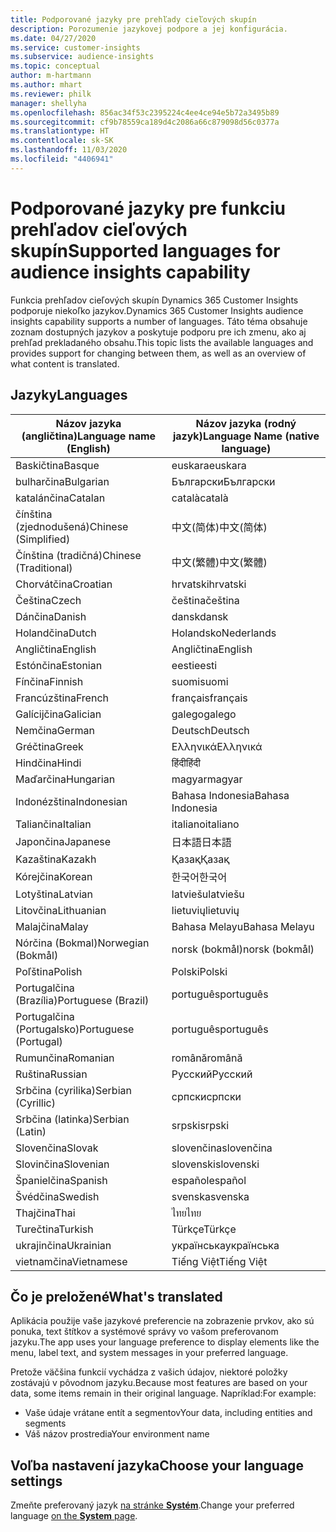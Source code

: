 ```yaml
---
title: Podporované jazyky pre prehľady cieľových skupín
description: Porozumenie jazykovej podpore a jej konfigurácia.
ms.date: 04/27/2020
ms.service: customer-insights
ms.subservice: audience-insights
ms.topic: conceptual
author: m-hartmann
ms.author: mhart
ms.reviewer: philk
manager: shellyha
ms.openlocfilehash: 856ac34f53c2395224c4ee4ce94e5b72a3495b89
ms.sourcegitcommit: cf9b78559ca189d4c2086a66c879098d56c0377a
ms.translationtype: HT
ms.contentlocale: sk-SK
ms.lasthandoff: 11/03/2020
ms.locfileid: "4406941"
---
```

# <a name="supported-languages-for-audience-insights-capability"></a><span data-ttu-id="4796b-103">Podporované jazyky pre funkciu prehľadov cieľových skupín</span><span class="sxs-lookup"><span data-stu-id="4796b-103">Supported languages for audience insights capability</span></span>

<span data-ttu-id="4796b-104">Funkcia prehľadov cieľových skupín Dynamics 365 Customer Insights podporuje niekoľko jazykov.</span><span class="sxs-lookup"><span data-stu-id="4796b-104">Dynamics 365 Customer Insights audience insights capability supports a number of languages.</span></span> <span data-ttu-id="4796b-105">Táto téma obsahuje zoznam dostupných jazykov a poskytuje podporu pre ich zmenu, ako aj prehľad prekladaného obsahu.</span><span class="sxs-lookup"><span data-stu-id="4796b-105">This topic lists the available languages and provides support for changing between them, as well as an overview of what content is translated.</span></span>

## <a name="languages"></a><span data-ttu-id="4796b-106">Jazyky</span><span class="sxs-lookup"><span data-stu-id="4796b-106">Languages</span></span>

| <span data-ttu-id="4796b-107">Názov jazyka (angličtina)</span><span class="sxs-lookup"><span data-stu-id="4796b-107">Language name (English)</span></span>|  <span data-ttu-id="4796b-108">Názov jazyka (rodný jazyk)</span><span class="sxs-lookup"><span data-stu-id="4796b-108">Language Name (native language)</span></span> |
| ------------- | ------------- |
| <span data-ttu-id="4796b-109">Baskičtina</span><span class="sxs-lookup"><span data-stu-id="4796b-109">Basque</span></span> | <span data-ttu-id="4796b-110">euskara</span><span class="sxs-lookup"><span data-stu-id="4796b-110">euskara</span></span> |
| <span data-ttu-id="4796b-111">bulharčina</span><span class="sxs-lookup"><span data-stu-id="4796b-111">Bulgarian</span></span> | <span data-ttu-id="4796b-112">Български</span><span class="sxs-lookup"><span data-stu-id="4796b-112">Български</span></span> |
| <span data-ttu-id="4796b-113">katalánčina</span><span class="sxs-lookup"><span data-stu-id="4796b-113">Catalan</span></span> | <span data-ttu-id="4796b-114">català</span><span class="sxs-lookup"><span data-stu-id="4796b-114">català</span></span> |
| <span data-ttu-id="4796b-115">čínština (zjednodušená)</span><span class="sxs-lookup"><span data-stu-id="4796b-115">Chinese (Simplified)</span></span> | <span data-ttu-id="4796b-116">中文(简体)</span><span class="sxs-lookup"><span data-stu-id="4796b-116">中文(简体)</span></span> |
| <span data-ttu-id="4796b-117">Čínština (tradičná)</span><span class="sxs-lookup"><span data-stu-id="4796b-117">Chinese (Traditional)</span></span> | <span data-ttu-id="4796b-118">中文(繁體)</span><span class="sxs-lookup"><span data-stu-id="4796b-118">中文(繁體)</span></span> |
| <span data-ttu-id="4796b-119">Chorvátčina</span><span class="sxs-lookup"><span data-stu-id="4796b-119">Croatian</span></span> | <span data-ttu-id="4796b-120">hrvatski</span><span class="sxs-lookup"><span data-stu-id="4796b-120">hrvatski</span></span> |
| <span data-ttu-id="4796b-121">Čeština</span><span class="sxs-lookup"><span data-stu-id="4796b-121">Czech</span></span> | <span data-ttu-id="4796b-122">čeština</span><span class="sxs-lookup"><span data-stu-id="4796b-122">čeština</span></span> |
| <span data-ttu-id="4796b-123">Dánčina</span><span class="sxs-lookup"><span data-stu-id="4796b-123">Danish</span></span> | <span data-ttu-id="4796b-124">dansk</span><span class="sxs-lookup"><span data-stu-id="4796b-124">dansk</span></span> |
| <span data-ttu-id="4796b-125">Holandčina</span><span class="sxs-lookup"><span data-stu-id="4796b-125">Dutch</span></span> | <span data-ttu-id="4796b-126">Holandsko</span><span class="sxs-lookup"><span data-stu-id="4796b-126">Nederlands</span></span> |
| <span data-ttu-id="4796b-127">Angličtina</span><span class="sxs-lookup"><span data-stu-id="4796b-127">English</span></span> | <span data-ttu-id="4796b-128">Angličtina</span><span class="sxs-lookup"><span data-stu-id="4796b-128">English</span></span> |
| <span data-ttu-id="4796b-129">Estónčina</span><span class="sxs-lookup"><span data-stu-id="4796b-129">Estonian</span></span> | <span data-ttu-id="4796b-130">eesti</span><span class="sxs-lookup"><span data-stu-id="4796b-130">eesti</span></span> |
| <span data-ttu-id="4796b-131">Fínčina</span><span class="sxs-lookup"><span data-stu-id="4796b-131">Finnish</span></span> | <span data-ttu-id="4796b-132">suomi</span><span class="sxs-lookup"><span data-stu-id="4796b-132">suomi</span></span> |
| <span data-ttu-id="4796b-133">Francúzština</span><span class="sxs-lookup"><span data-stu-id="4796b-133">French</span></span> | <span data-ttu-id="4796b-134">français</span><span class="sxs-lookup"><span data-stu-id="4796b-134">français</span></span> |
| <span data-ttu-id="4796b-135">Galícijčina</span><span class="sxs-lookup"><span data-stu-id="4796b-135">Galician</span></span> | <span data-ttu-id="4796b-136">galego</span><span class="sxs-lookup"><span data-stu-id="4796b-136">galego</span></span> |
| <span data-ttu-id="4796b-137">Nemčina</span><span class="sxs-lookup"><span data-stu-id="4796b-137">German</span></span> | <span data-ttu-id="4796b-138">Deutsch</span><span class="sxs-lookup"><span data-stu-id="4796b-138">Deutsch</span></span> |
| <span data-ttu-id="4796b-139">Gréčtina</span><span class="sxs-lookup"><span data-stu-id="4796b-139">Greek</span></span> | <span data-ttu-id="4796b-140">Ελληνικά</span><span class="sxs-lookup"><span data-stu-id="4796b-140">Ελληνικά</span></span> |
| <span data-ttu-id="4796b-141">Hindčina</span><span class="sxs-lookup"><span data-stu-id="4796b-141">Hindi</span></span> | <span data-ttu-id="4796b-142">हिंदी</span><span class="sxs-lookup"><span data-stu-id="4796b-142">हिंदी</span></span> |
| <span data-ttu-id="4796b-143">Maďarčina</span><span class="sxs-lookup"><span data-stu-id="4796b-143">Hungarian</span></span> | <span data-ttu-id="4796b-144">magyar</span><span class="sxs-lookup"><span data-stu-id="4796b-144">magyar</span></span> |
| <span data-ttu-id="4796b-145">Indonézština</span><span class="sxs-lookup"><span data-stu-id="4796b-145">Indonesian</span></span> | <span data-ttu-id="4796b-146">Bahasa Indonesia</span><span class="sxs-lookup"><span data-stu-id="4796b-146">Bahasa Indonesia</span></span> |
| <span data-ttu-id="4796b-147">Taliančina</span><span class="sxs-lookup"><span data-stu-id="4796b-147">Italian</span></span> | <span data-ttu-id="4796b-148">italiano</span><span class="sxs-lookup"><span data-stu-id="4796b-148">italiano</span></span> |
| <span data-ttu-id="4796b-149">Japončina</span><span class="sxs-lookup"><span data-stu-id="4796b-149">Japanese</span></span> | <span data-ttu-id="4796b-150">日本語</span><span class="sxs-lookup"><span data-stu-id="4796b-150">日本語</span></span> |
| <span data-ttu-id="4796b-151">Kazaština</span><span class="sxs-lookup"><span data-stu-id="4796b-151">Kazakh</span></span> | <span data-ttu-id="4796b-152">Қазақ</span><span class="sxs-lookup"><span data-stu-id="4796b-152">Қазақ</span></span> |
| <span data-ttu-id="4796b-153">Kórejčina</span><span class="sxs-lookup"><span data-stu-id="4796b-153">Korean</span></span> | <span data-ttu-id="4796b-154">한국어</span><span class="sxs-lookup"><span data-stu-id="4796b-154">한국어</span></span> |
| <span data-ttu-id="4796b-155">Lotyština</span><span class="sxs-lookup"><span data-stu-id="4796b-155">Latvian</span></span> | <span data-ttu-id="4796b-156">latviešu</span><span class="sxs-lookup"><span data-stu-id="4796b-156">latviešu</span></span> |
| <span data-ttu-id="4796b-157">Litovčina</span><span class="sxs-lookup"><span data-stu-id="4796b-157">Lithuanian</span></span> | <span data-ttu-id="4796b-158">lietuvių</span><span class="sxs-lookup"><span data-stu-id="4796b-158">lietuvių</span></span> |
| <span data-ttu-id="4796b-159">Malajčina</span><span class="sxs-lookup"><span data-stu-id="4796b-159">Malay</span></span> | <span data-ttu-id="4796b-160">Bahasa Melayu</span><span class="sxs-lookup"><span data-stu-id="4796b-160">Bahasa Melayu</span></span> |
| <span data-ttu-id="4796b-161">Nórčina (Bokmal)</span><span class="sxs-lookup"><span data-stu-id="4796b-161">Norwegian (Bokmål)</span></span> | <span data-ttu-id="4796b-162">norsk (bokmål)</span><span class="sxs-lookup"><span data-stu-id="4796b-162">norsk (bokmål)</span></span> |
| <span data-ttu-id="4796b-163">Poľština</span><span class="sxs-lookup"><span data-stu-id="4796b-163">Polish</span></span> | <span data-ttu-id="4796b-164">Polski</span><span class="sxs-lookup"><span data-stu-id="4796b-164">Polski</span></span> |
| <span data-ttu-id="4796b-165">Portugalčina (Brazília)</span><span class="sxs-lookup"><span data-stu-id="4796b-165">Portuguese (Brazil)</span></span> | <span data-ttu-id="4796b-166">português</span><span class="sxs-lookup"><span data-stu-id="4796b-166">português</span></span> |
| <span data-ttu-id="4796b-167">Portugalčina (Portugalsko)</span><span class="sxs-lookup"><span data-stu-id="4796b-167">Portuguese (Portugal)</span></span> | <span data-ttu-id="4796b-168">português</span><span class="sxs-lookup"><span data-stu-id="4796b-168">português</span></span> |
| <span data-ttu-id="4796b-169">Rumunčina</span><span class="sxs-lookup"><span data-stu-id="4796b-169">Romanian</span></span> | <span data-ttu-id="4796b-170">română</span><span class="sxs-lookup"><span data-stu-id="4796b-170">română</span></span> |
| <span data-ttu-id="4796b-171">Ruština</span><span class="sxs-lookup"><span data-stu-id="4796b-171">Russian</span></span> | <span data-ttu-id="4796b-172">Русский</span><span class="sxs-lookup"><span data-stu-id="4796b-172">Русский</span></span> |
| <span data-ttu-id="4796b-173">Srbčina (cyrilika)</span><span class="sxs-lookup"><span data-stu-id="4796b-173">Serbian (Cyrillic)</span></span> | <span data-ttu-id="4796b-174">српски</span><span class="sxs-lookup"><span data-stu-id="4796b-174">српски</span></span> |
| <span data-ttu-id="4796b-175">Srbčina (latinka)</span><span class="sxs-lookup"><span data-stu-id="4796b-175">Serbian (Latin)</span></span> | <span data-ttu-id="4796b-176">srpski</span><span class="sxs-lookup"><span data-stu-id="4796b-176">srpski</span></span> |
| <span data-ttu-id="4796b-177">Slovenčina</span><span class="sxs-lookup"><span data-stu-id="4796b-177">Slovak</span></span> | <span data-ttu-id="4796b-178">slovenčina</span><span class="sxs-lookup"><span data-stu-id="4796b-178">slovenčina</span></span> |
| <span data-ttu-id="4796b-179">Slovinčina</span><span class="sxs-lookup"><span data-stu-id="4796b-179">Slovenian</span></span> | <span data-ttu-id="4796b-180">slovenski</span><span class="sxs-lookup"><span data-stu-id="4796b-180">slovenski</span></span> |
| <span data-ttu-id="4796b-181">Španielčina</span><span class="sxs-lookup"><span data-stu-id="4796b-181">Spanish</span></span> | <span data-ttu-id="4796b-182">español</span><span class="sxs-lookup"><span data-stu-id="4796b-182">español</span></span> |
| <span data-ttu-id="4796b-183">Švédčina</span><span class="sxs-lookup"><span data-stu-id="4796b-183">Swedish</span></span> | <span data-ttu-id="4796b-184">svenska</span><span class="sxs-lookup"><span data-stu-id="4796b-184">svenska</span></span> |
| <span data-ttu-id="4796b-185">Thajčina</span><span class="sxs-lookup"><span data-stu-id="4796b-185">Thai</span></span> | <span data-ttu-id="4796b-186">ไทย</span><span class="sxs-lookup"><span data-stu-id="4796b-186">ไทย</span></span> |
| <span data-ttu-id="4796b-187">Turečtina</span><span class="sxs-lookup"><span data-stu-id="4796b-187">Turkish</span></span> | <span data-ttu-id="4796b-188">Türkçe</span><span class="sxs-lookup"><span data-stu-id="4796b-188">Türkçe</span></span> |
| <span data-ttu-id="4796b-189">ukrajinčina</span><span class="sxs-lookup"><span data-stu-id="4796b-189">Ukrainian</span></span> | <span data-ttu-id="4796b-190">українська</span><span class="sxs-lookup"><span data-stu-id="4796b-190">українська</span></span> |
| <span data-ttu-id="4796b-191">vietnamčina</span><span class="sxs-lookup"><span data-stu-id="4796b-191">Vietnamese</span></span> | <span data-ttu-id="4796b-192">Tiếng Việt</span><span class="sxs-lookup"><span data-stu-id="4796b-192">Tiếng Việt</span></span> |

## <a name="whats-translated"></a><span data-ttu-id="4796b-193">Čo je preložené</span><span class="sxs-lookup"><span data-stu-id="4796b-193">What's translated</span></span>

<span data-ttu-id="4796b-194">Aplikácia použije vaše jazykové preferencie na zobrazenie prvkov, ako sú ponuka, text štítkov a systémové správy vo vašom preferovanom jazyku.</span><span class="sxs-lookup"><span data-stu-id="4796b-194">The app uses your language preference to display elements like the menu, label text, and system messages in your preferred language.</span></span>

<span data-ttu-id="4796b-195">Pretože väčšina funkcií vychádza z vašich údajov, niektoré položky zostávajú v pôvodnom jazyku.</span><span class="sxs-lookup"><span data-stu-id="4796b-195">Because most features are based on your data, some items remain in their original language.</span></span> <span data-ttu-id="4796b-196">Napríklad:</span><span class="sxs-lookup"><span data-stu-id="4796b-196">For example:</span></span>

- <span data-ttu-id="4796b-197">Vaše údaje vrátane entít a segmentov</span><span class="sxs-lookup"><span data-stu-id="4796b-197">Your data, including entities and segments</span></span>
- <span data-ttu-id="4796b-198">Váš názov prostredia</span><span class="sxs-lookup"><span data-stu-id="4796b-198">Your environment name</span></span>

## <a name="choose-your-language-settings"></a><span data-ttu-id="4796b-199">Voľba nastavení jazyka</span><span class="sxs-lookup"><span data-stu-id="4796b-199">Choose your language settings</span></span>  

<span data-ttu-id="4796b-200">Zmeňte preferovaný jazyk [na stránke **Systém**](system.md).</span><span class="sxs-lookup"><span data-stu-id="4796b-200">Change your preferred language [on the **System** page](system.md).</span></span>

